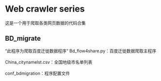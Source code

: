 # Web crawler series
这是一个用于爬取各类网页数据的代码合集

## BD_migrate
“此程序为爬取百度迁徙数据程序“
Bd_flow4share.py：百度迁徙数据爬取主程序<br>  
China_citynamelst.csv：全国地级市名单列表<br>  
conf_bdmigration：程序配置文件<br>  
